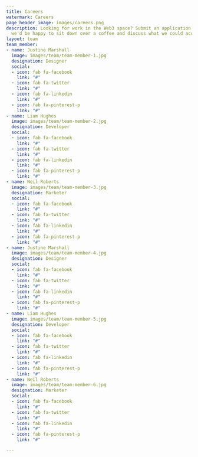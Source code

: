 ```yaml
---
title: Careers
watermark: Careers
page_header_image: images/careers.png
description: Looking for work in the Web3 space? Submit an application with us and
  we'd be happy to sit down over a coffee and discuss what we could accomplish together.
layout: team
team_member:
- name: Justine Marshall
  image: images/team/team-member-1.jpg
  designation: Designer
  social:
  - icon: fab fa-facebook
    link: "#"
  - icon: fab fa-twitter
    link: "#"
  - icon: fab fa-linkedin
    link: "#"
  - icon: fab fa-pinterest-p
    link: "#"
- name: Liam Hughes
  image: images/team/team-member-2.jpg
  designation: Developer
  social:
  - icon: fab fa-facebook
    link: "#"
  - icon: fab fa-twitter
    link: "#"
  - icon: fab fa-linkedin
    link: "#"
  - icon: fab fa-pinterest-p
    link: "#"
- name: Neil Roberts
  image: images/team/team-member-3.jpg
  designation: Marketer
  social:
  - icon: fab fa-facebook
    link: "#"
  - icon: fab fa-twitter
    link: "#"
  - icon: fab fa-linkedin
    link: "#"
  - icon: fab fa-pinterest-p
    link: "#"
- name: Justine Marshall
  image: images/team/team-member-4.jpg
  designation: Designer
  social:
  - icon: fab fa-facebook
    link: "#"
  - icon: fab fa-twitter
    link: "#"
  - icon: fab fa-linkedin
    link: "#"
  - icon: fab fa-pinterest-p
    link: "#"
- name: Liam Hughes
  image: images/team/team-member-5.jpg
  designation: Developer
  social:
  - icon: fab fa-facebook
    link: "#"
  - icon: fab fa-twitter
    link: "#"
  - icon: fab fa-linkedin
    link: "#"
  - icon: fab fa-pinterest-p
    link: "#"
- name: Neil Roberts
  image: images/team/team-member-6.jpg
  designation: Marketer
  social:
  - icon: fab fa-facebook
    link: "#"
  - icon: fab fa-twitter
    link: "#"
  - icon: fab fa-linkedin
    link: "#"
  - icon: fab fa-pinterest-p
    link: "#"

---
```

